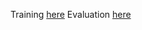 Training [here](https://tensorboard.dev/experiment/dLI8OLcQS0WUDEvyaPuydQ/)
Evaluation [here](https://tensorboard.dev/experiment/v4EPlQoVRSyXAgqT1mGjzw/)
